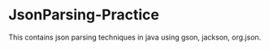 # JsonParsing-Practice
This contains json parsing techniques in java using gson, jackson, org.json.
